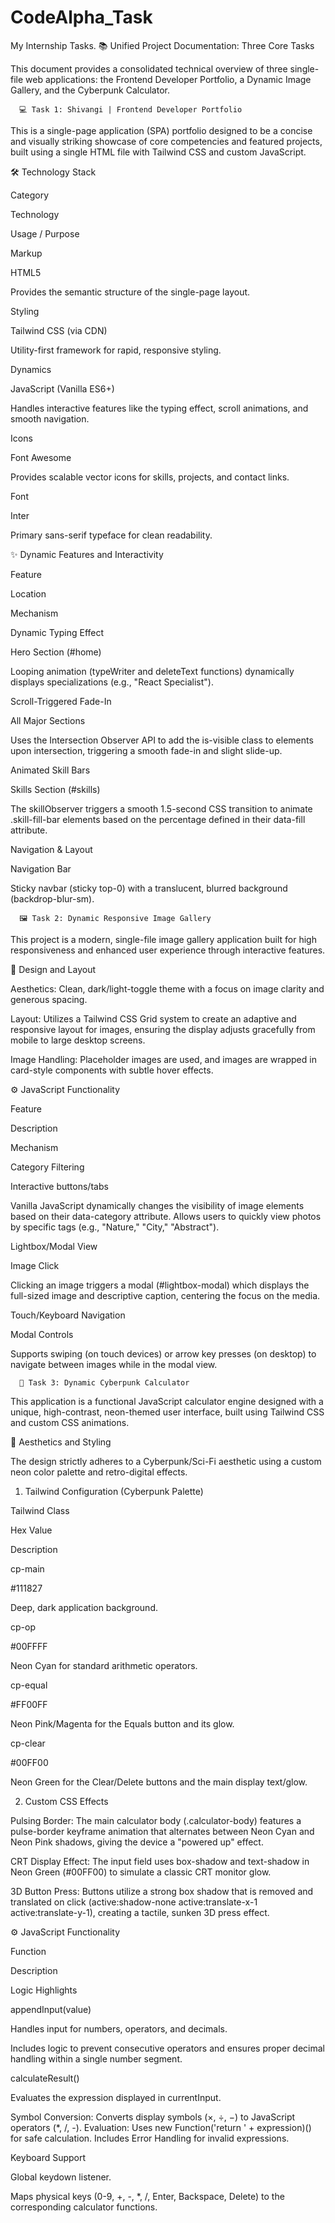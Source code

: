 # CodeAlpha_Task
My Internship Tasks.
📚 Unified Project Documentation: Three Core Tasks

This document provides a consolidated technical overview of three single-file web applications: the Frontend Developer Portfolio, a Dynamic Image Gallery, and the Cyberpunk Calculator.

      💻 Task 1: Shivangi | Frontend Developer Portfolio

This is a single-page application (SPA) portfolio designed to be a concise and visually striking showcase of core competencies and featured projects, built using a single HTML file with Tailwind CSS and custom JavaScript.

🛠️ Technology Stack

Category

Technology

Usage / Purpose

Markup

HTML5

Provides the semantic structure of the single-page layout.

Styling

Tailwind CSS (via CDN)

Utility-first framework for rapid, responsive styling.

Dynamics

JavaScript (Vanilla ES6+)

Handles interactive features like the typing effect, scroll animations, and smooth navigation.

Icons

Font Awesome

Provides scalable vector icons for skills, projects, and contact links.

Font

Inter

Primary sans-serif typeface for clean readability.

✨ Dynamic Features and Interactivity

Feature

Location

Mechanism

Dynamic Typing Effect

Hero Section (#home)

Looping animation (typeWriter and deleteText functions) dynamically displays specializations (e.g., "React Specialist").

Scroll-Triggered Fade-In

All Major Sections

Uses the Intersection Observer API to add the is-visible class to elements upon intersection, triggering a smooth fade-in and slight slide-up.

Animated Skill Bars

Skills Section (#skills)

The skillObserver triggers a smooth 1.5-second CSS transition to animate .skill-fill-bar elements based on the percentage defined in their data-fill attribute.

Navigation & Layout

Navigation Bar

Sticky navbar (sticky top-0) with a translucent, blurred background (backdrop-blur-sm).

      🖼️ Task 2: Dynamic Responsive Image Gallery

This project is a modern, single-file image gallery application built for high responsiveness and enhanced user experience through interactive features.

🎨 Design and Layout

Aesthetics: Clean, dark/light-toggle theme with a focus on image clarity and generous spacing.

Layout: Utilizes a Tailwind CSS Grid system to create an adaptive and responsive layout for images, ensuring the display adjusts gracefully from mobile to large desktop screens.

Image Handling: Placeholder images are used, and images are wrapped in card-style components with subtle hover effects.

⚙️ JavaScript Functionality

Feature

Description

Mechanism

Category Filtering

Interactive buttons/tabs

Vanilla JavaScript dynamically changes the visibility of image elements based on their data-category attribute. Allows users to quickly view photos by specific tags (e.g., "Nature," "City," "Abstract").

Lightbox/Modal View

Image Click

Clicking an image triggers a modal (#lightbox-modal) which displays the full-sized image and descriptive caption, centering the focus on the media.

Touch/Keyboard Navigation

Modal Controls

Supports swiping (on touch devices) or arrow key presses (on desktop) to navigate between images while in the modal view.

      👾 Task 3: Dynamic Cyberpunk Calculator

This application is a functional JavaScript calculator engine designed with a unique, high-contrast, neon-themed user interface, built using Tailwind CSS and custom CSS animations.

🎨 Aesthetics and Styling

The design strictly adheres to a Cyberpunk/Sci-Fi aesthetic using a custom neon color palette and retro-digital effects.

1. Tailwind Configuration (Cyberpunk Palette)

Tailwind Class

Hex Value

Description

cp-main

#111827

Deep, dark application background.

cp-op

#00FFFF

Neon Cyan for standard arithmetic operators.

cp-equal

#FF00FF

Neon Pink/Magenta for the Equals button and its glow.

cp-clear

#00FF00

Neon Green for the Clear/Delete buttons and the main display text/glow.

2. Custom CSS Effects

Pulsing Border: The main calculator body (.calculator-body) features a pulse-border keyframe animation that alternates between Neon Cyan and Neon Pink shadows, giving the device a "powered up" effect.

CRT Display Effect: The input field uses box-shadow and text-shadow in Neon Green (#00FF00) to simulate a classic CRT monitor glow.

3D Button Press: Buttons utilize a strong box shadow that is removed and translated on click (active:shadow-none active:translate-x-1 active:translate-y-1), creating a tactile, sunken 3D press effect.

⚙️ JavaScript Functionality

Function

Description

Logic Highlights

appendInput(value)

Handles input for numbers, operators, and decimals.

Includes logic to prevent consecutive operators and ensures proper decimal handling within a single number segment.

calculateResult()

Evaluates the expression displayed in currentInput.

Symbol Conversion: Converts display symbols (×, ÷, −) to JavaScript operators (*, /, -). Evaluation: Uses new Function('return ' + expression)() for safe calculation. Includes Error Handling for invalid expressions.

Keyboard Support

Global keydown listener.

Maps physical keys (0-9, +, -, *, /, Enter, Backspace, Delete) to the corresponding calculator functions.
